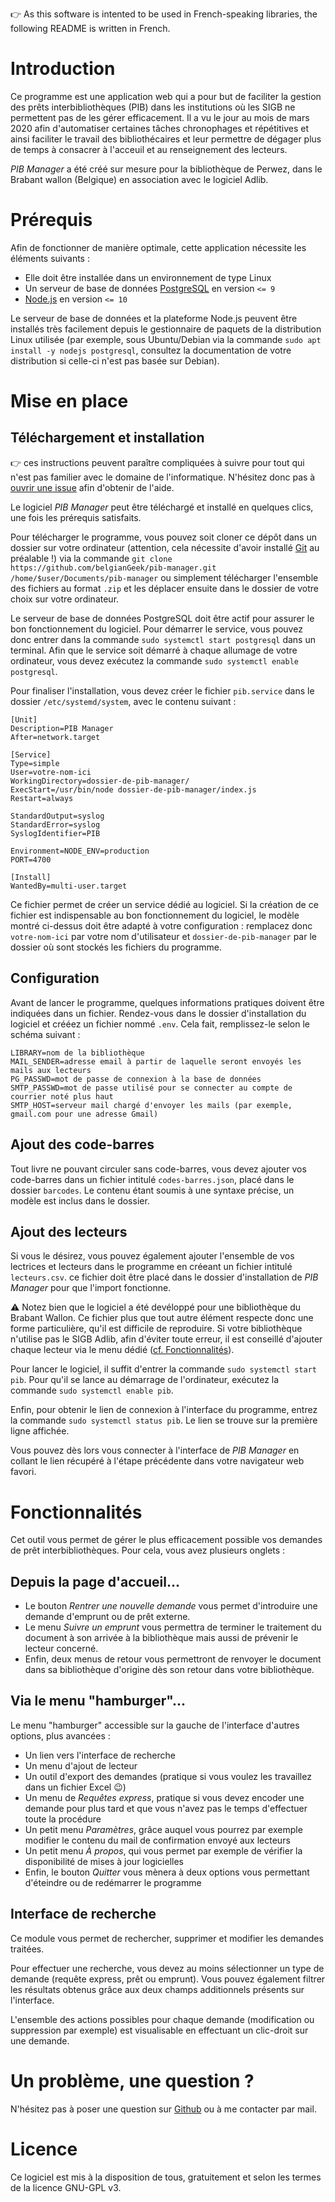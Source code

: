 :point_right: As this software is intented to be used in French-speaking libraries, the following README is written in French.

# Introduction

Ce programme est une application web qui a pour but de faciliter la gestion des prêts interbibliothèques (PIB) dans les institutions où les SIGB ne permettent pas de les gérer efficacement. Il a vu le jour au mois de mars 2020 afin d'automatiser certaines tâches chronophages et répétitives et ainsi faciliter le travail des bibliothécaires et leur permettre de dégager plus de temps à consacrer à l'acceuil et au renseignement des lecteurs.

_PIB Manager_ a été créé sur mesure pour la bibliothèque de Perwez, dans le Brabant wallon (Belgique) en association avec le logiciel Adlib.

# Prérequis

Afin de fonctionner de manière optimale, cette application nécessite les éléments suivants :

- Elle doit être installée dans un environnement de type Linux
- Un serveur de base de données [PostgreSQL](https://www.postgresql.org) en version `<= 9`
- [Node.js](https://nodejs.org) en version `<= 10`

Le serveur de base de données et la plateforme Node.js peuvent être installés très facilement depuis le gestionnaire de paquets de la distribution Linux utilisée (par exemple, sous Ubuntu/Debian via la commande `sudo apt install -y nodejs postgresql`, consultez la documentation de votre distribution si celle-ci n'est pas basée sur Debian).

# Mise en place

## Téléchargement et installation

:point_right: ces instructions peuvent paraître compliquées à suivre pour tout qui n'est pas familier avec le domaine de l'informatique. N'hésitez donc pas à [ouvrir une issue](https://github.com/belgianGeek/pib-manager/issues/new) afin d'obtenir de l'aide.

Le logiciel _PIB Manager_ peut être téléchargé et installé en quelques clics, une fois les prérequis satisfaits.

Pour télécharger le programme, vous pouvez soit cloner ce dépôt dans un dossier sur votre ordinateur (attention, cela nécessite d'avoir installé [Git](https://git-scm.com/) au préalable !) via la commande `git clone https://github.com/belgianGeek/pib-manager.git /home/$user/Documents/pib-manager` ou simplement télécharger l'ensemble des fichiers au format `.zip` et les déplacer ensuite dans le dossier de votre choix sur votre ordinateur.

Le serveur de base de données PostgreSQL doit être actif pour assurer le bon fonctionnement du logiciel. Pour démarrer le service, vous pouvez donc entrer dans la commande `sudo systemctl start postgresql` dans un terminal. Afin que le service soit démarré à chaque allumage de votre ordinateur, vous devez exécutez la commande `sudo systemctl enable postgresql`.

Pour finaliser l'installation, vous devez créer le fichier `pib.service` dans le dossier `/etc/systemd/system`, avec le contenu suivant :

```
[Unit]
Description=PIB Manager
After=network.target

[Service]
Type=simple
User=votre-nom-ici
WorkingDirectory=dossier-de-pib-manager/
ExecStart=/usr/bin/node dossier-de-pib-manager/index.js
Restart=always

StandardOutput=syslog
StandardError=syslog
SyslogIdentifier=PIB

Environment=NODE_ENV=production
PORT=4700

[Install]
WantedBy=multi-user.target
```
Ce fichier permet de créer un service dédié au logiciel. Si la création de ce fichier est indispensable au bon fonctionnement du logiciel, le modèle montré ci-dessus doit être adapté à votre configuration : remplacez donc `votre-nom-ici` par votre nom d'utilisateur et `dossier-de-pib-manager` par le dossier où sont stockés les fichiers du programme.

## Configuration

Avant de lancer le programme, quelques informations pratiques doivent être indiquées dans un fichier. Rendez-vous dans le dossier d'installation du logiciel et crééez un fichier nommé `.env`. Cela fait, remplissez-le selon le schéma suivant :

```
LIBRARY=nom de la bibliothèque
MAIL_SENDER=adresse email à partir de laquelle seront envoyés les mails aux lecteurs
PG_PASSWD=mot de passe de connexion à la base de données
SMTP_PASSWD=mot de passe utilisé pour se connecter au compte de courrier noté plus haut
SMTP_HOST=serveur mail chargé d'envoyer les mails (par exemple, gmail.com pour une adresse Gmail)
```

## Ajout des code-barres

Tout livre ne pouvant circuler sans code-barres, vous devez ajouter vos code-barres dans un fichier intitulé `codes-barres.json`, placé dans le dossier `barcodes`. Le contenu étant soumis à une syntaxe précise, un modèle est inclus dans le dossier.

## Ajout des lecteurs

Si vous le désirez, vous pouvez également ajouter l'ensemble de vos lectrices et lecteurs dans le programme en créeant un fichier intitulé `lecteurs.csv`. ce fichier doit être placé dans le dossier d'installation de _PIB Manager_ pour que l'import fonctionne.

:warning: Notez bien que le logiciel a été devéloppé pour une bibliothèque du Brabant Wallon. Ce fichier plus que tout autre élément respecte donc une forme particulière, qu'il est difficile de reproduire. Si votre bibliothèque n'utilise pas le SIGB Adlib, afin d'éviter toute erreur, il est conseillé d'ajouter chaque lecteur via le menu dédié ([cf. Fonctionnalités](#fonctionnalités)).

Pour lancer le logiciel, il suffit d'entrer la commande `sudo systemctl start pib`. Pour qu'il se lance au démarrage de l'ordinateur, exécutez la commande `sudo systemctl enable pib`.

Enfin, pour obtenir le lien de connexion à l'interface du programme, entrez la commande `sudo systemctl status pib`. Le lien se trouve sur la première ligne affichée.

Vous pouvez dès lors vous connecter à l'interface de _PIB Manager_ en collant le lien récupéré à l'étape précédente dans votre navigateur web favori.

# Fonctionnalités

Cet outil vous permet de gérer le plus efficacement possible vos demandes de prêt interbibliothèques. Pour cela, vous avez plusieurs onglets :

## Depuis la page d'accueil...

- Le bouton _Rentrer une nouvelle demande_ vous permet d'introduire une demande d'emprunt ou de prêt externe.
- Le menu _Suivre un emprunt_ vous permettra de terminer le traitement du document à son arrivée à la bibliothèque mais aussi de prévenir le lecteur concerné.
- Enfin, deux menus de retour vous permettront de renvoyer le document dans sa bibliothèque d'origine dès son retour dans votre bibliothèque.

## Via le menu "hamburger"...

Le menu "hamburger" accessible sur la gauche de l'interface d'autres options, plus avancées :

- Un lien vers l'interface de recherche
- Un menu d'ajout de lecteur
- Un outil d'export des demandes (pratique si vous voulez les travaillez dans un fichier Excel :wink:)
- Un menu de _Requêtes express_, pratique si vous devez encoder une demande pour plus tard et que vous n'avez pas le temps d'effectuer toute la procédure
- Un petit menu _Paramètres_, grâce auquel vous pourrez par exemple modifier le contenu du mail de confirmation envoyé aux lecteurs
- Un petit menu _À propos_, qui vous permet par exemple de vérifier la disponibilité de mises à jour logicielles
- Enfin, le bouton _Quitter_ vous mènera à deux options vous permettant d'éteindre ou de redémarrer le programme

## Interface de recherche

Ce module vous permet de rechercher, supprimer et modifier les demandes traitées.

Pour effectuer une recherche, vous devez au moins sélectionner un type de demande (requête express, prêt ou emprunt). Vous pouvez également filtrer les résultats obtenus grâce aux deux champs additionnels présents sur l'interface.

L'ensemble des actions possibles pour chaque demande (modification ou suppression par exemple) est visualisable en effectuant un clic-droit sur une demande.

# Un problème, une question ?

N'hésitez pas à poser une question sur [Github](https://github.com/belgianGeek/pib-manager/issues/new) ou à me contacter par mail.

# Licence

Ce logiciel est mis à la disposition de tous, gratuitement et selon les termes de la licence GNU-GPL v3.
